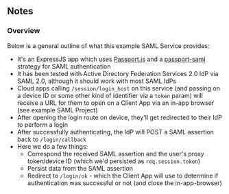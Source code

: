 ## Notes

### Overview

Below is a general outline of what this example SAML Service provides:

* It's an ExpressJS app which uses [Passport.js](http://passportjs.org/) and a [passport-saml](https://github.com/bergie/passport-saml) strategy for SAML authentication
* It has been tested with Active Directory Federation Services 2.0 IdP via SAML 2.0, although it should work with most SAML IdPs
* Cloud apps calling `/session/login_host` on this service (and passing on a device ID or some other kind of identifier via a `token` param) will 
receive a URL for them to open on a Client App via an in-app browser (see example SAML Project)
* After opening the login route on device, they'll get redirected to their IdP to perform a login
* After successfully authenticating, the IdP will POST a SAML assertion back to `/login/callback`
* Here we do a few things:
  - Correspond the received SAML assertion and the user's proxy token/device ID (which we'd persisted as `req.session.token`)
  - Persist data from the SAML assertion
  - Redirect to `/login/ok` - which the Client App will use to determine if authentication was successful or not (and close the in-app-browser)